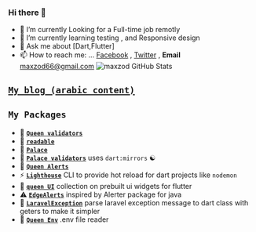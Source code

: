 ### Hi there 👋

- 🔭 I’m currently Looking for a Full-time job remotly
- 🌱 I’m currently learning testing , and Responsive design
- 💬 Ask me about [Dart,Flutter]
- 📫 How to reach me: ... [Facebook](https://facebook.com/maxzod66) , [Twitter](https://twitter.com/Maxzod66) , **Email** maxzod66@gmail.com
![maxzod GitHub Stats](https://github-readme-stats.vercel.app/api?username=maxzod&show_icons=true)

## [**`My blog (arabic content)`**](https://maxzodblog.blogspot.com/)

## **`My Packages`**
- 👑 [**`Queen validators`**](https://github.com/FlutterQueen/validators)
- 👑 [**`readable`**](https://github.com/FlutterQueen/readable)
- 🏰 [**`Palace`**](https://github.com/maxzod/palace)
- 🏰 [**`Palace validators`**](https://github.com/maxzod/palace_validators) uses `dart:mirrors` ☯
- 🔔 [**`Queen Alerts`**](https://github.com/maxzod/queen_alerts)
- ⚡ [**`Lighthouse`**](https://github.com/maxzod/lighthouse) CLI to provide hot reload for dart projects like `nodemon`
- 🦜 [**`queen UI`**](https://github.com/maxzod/queen_ui) collection on prebuilt ui widgets for flutter
- ⚠  [**`EdgeAlerts`**](https://github.com/maxzod/EdgeAlerts) inspired by Alerter package for java
- 📃 [**`LaravelException`**](https://github.com/maxzod/laravel_exception) parse laravel exception message to dart class with geters to make it simpler
- 📃 [**`Queen Env`**](https://github.com/maxzod/queen_env) .env file reader

